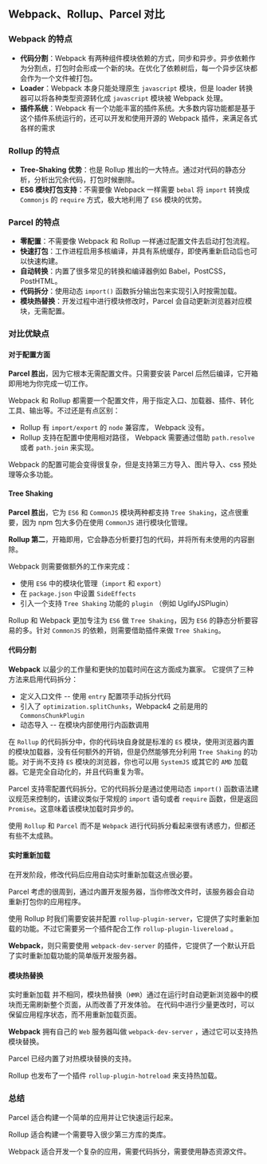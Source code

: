 ## Webpack、Rollup、Parcel 对比

### Webpack 的特点

- **代码分割**：Webpack 有两种组件模块依赖的方式，同步和异步。异步依赖作为分割点，打包时会形成一个新的块。在优化了依赖树后，每一个异步区块都会作为一个文件被打包。
- **Loader**：Webpack 本身只能处理原生 `javascript` 模块，但是 loader 转换器可以将各种类型资源转化成 `javascript` 模块被 Webpack 处理。
- **插件系统**：Webpack 有一个功能丰富的插件系统。大多数内容功能都是基于这个插件系统运行的，还可以开发和使用开源的 Webpack 插件，来满足各式各样的需求

### Rollup 的特点

- **Tree-Shaking 优势**：也是 Rollup 推出的一大特点。通过对代码的静态分析，分析出冗余代码，打包时候删除。
- **ES6 模块打包支持**：不需要像 Webpack 一样需要 `bebal` 将 `import` 转换成 `Commonjs` 的 `require` 方式，极大地利用了 `ES6` 模块的优势。

### Parcel 的特点

- **零配置**：不需要像 Webpack 和 Rollup 一样通过配置文件去启动打包流程。
- **快速打包**：工作进程启用多核编译，并具有系统缓存，即使再重新启动后也可以快速构建。
- **自动转换**：内置了很多常见的转换和编译器例如 Babel，PostCSS，PostHTML。
- **代码拆分**：使用动态 `import()` 函数拆分输出包来实现引入时按需加载。
- **模块热替换**：开发过程中进行模块修改时，Parcel 会自动更新浏览器对应模块，无需配置。

### 对比优缺点

#### 对于配置方面

**Parcel 胜出**，因为它根本无需配置文件。只需要安装 Parcel 后然后编译，它开箱即用地为你完成一切工作。

Webpack 和 Rollup 都需要一个配置文件，用于指定入口、加载器、插件、转化工具、输出等。不过还是有点区别：

- Rollup 有 `import/export` 的 `node` 兼容库， Webpack 没有。
- Rollup 支持在配置中使用相对路径， Webpack 需要通过借助 `path.resolve` 或者 `path.join` 来实现。

Webpack 的配置可能会变得很复杂，但是支持第三方导入、图片导入、css 预处理等众多功能。

#### Tree Shaking

**Parcel 胜出**，它为 `ES6` 和 `CommonJS` 模块两种都支持 `Tree Shaking`，这点很重要，因为 npm 包大多仍在使用 `CommonJS` 进行模块化管理。

**Rollup 第二**，开箱即用，它会静态分析要打包的代码，并将所有未使用的内容删除。

Webpack 则需要做额外的工作来完成：

- 使用 `ES6` 中的模块化管理（`import` 和 `export`）
- 在 `package.json` 中设置 `SideEffects`
- 引入一个支持 `Tree Shaking` 功能的 `plugin` （例如 UglifyJSPlugin）

Rollup 和 Webpack 更加专注为 `ES6` 做 `Tree Shaking`，因为 `ES6` 的静态分析要容易的多。针对 `CommonJS` 的依赖，则需要借助插件来做 `Tree Shaking`。

#### 代码分割

**Webpack** 以最少的工作量和更快的加载时间在这方面成为赢家。 它提供了三种方法来启用代码拆分：

- 定义入口文件 -- 使用 `entry` 配置项手动拆分代码
- 引入了 `optimization.splitChunks`，Webpack4 之前是用的 `CommonsChunkPlugin`
- 动态导入 -- 在模块内部使用行内函数调用

在 `Rollup` 的代码拆分中，你的代码块自身就是标准的 `ES` 模块，使用浏览器内置的模块加载器，没有任何额外的开销，但是仍然能够充分利用 `Tree Shaking` 的功能。对于尚不支持 `ES` 模块的浏览器，你也可以用 `SystemJS` 或其它的 `AMD` 加载器。它是完全自动化的，并且代码重复为零。

Parcel 支持零配置代码拆分。它的代码拆分是通过使用动态 `import()` 函数语法建议规范来控制的，该建议类似于常规的 `import` 语句或者 `require` 函数，但是返回 `Promise`。这意味着该模块加载时异步的。

使用 `Rollup` 和 `Parcel` 而不是 `Webpack` 进行代码拆分看起来很有诱惑力，但都还有些不太成熟。

#### 实时重新加载

在开发阶段，修改代码后应用自动实时重新加载这点很必要。

Parcel 考虑的很周到，通过内置开发服务器，当你修改文件时，该服务器会自动重新打包你的应用程序。

使用 Rollup 时我们需要安装并配置 `rollup-plugin-server`，它提供了实时重新加载的功能。不过它需要另一个插件配合工作 `rollup-plugin-livereload` 。

**Webpack**，则只需要使用 `webpack-dev-server` 的插件，它提供了一个默认开启了实时重新加载功能的简单版开发服务器。

#### 模块热替换

实时重新加载 并不相同，模块热替换（`HMR`）通过在运行时自动更新浏览器中的模块而无需刷新整个页面，从而改善了开发体验。 在代码中进行少量更改时，可以保留应用程序状态，而不用重新加载页面。

**Webpack** 拥有自己的 `Web` 服务器叫做 `webpack-dev-server` ，通过它可以支持热模块替换。

Parcel 已经内置了对热模块替换的支持。

Rollup 也发布了一个插件 `rollup-plugin-hotreload` 来支持热加载。

### 总结

Parcel 适合构建一个简单的应用并让它快速运行起来。

Rollup 适合构建一个需要导入很少第三方库的类库。

Webpack 适合开发一个复杂的应用，需要代码拆分，需要使用静态资源文件。
